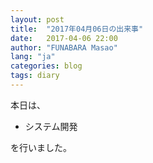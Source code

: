 ```yaml
---
layout: post
title:  "2017年04月06日の出来事"
date:   2017-04-06 22:00
author: "FUNABARA Masao"
lang: "ja"
categories: blog
tags: diary
---
```


本日は、

* システム開発

を行いました。

